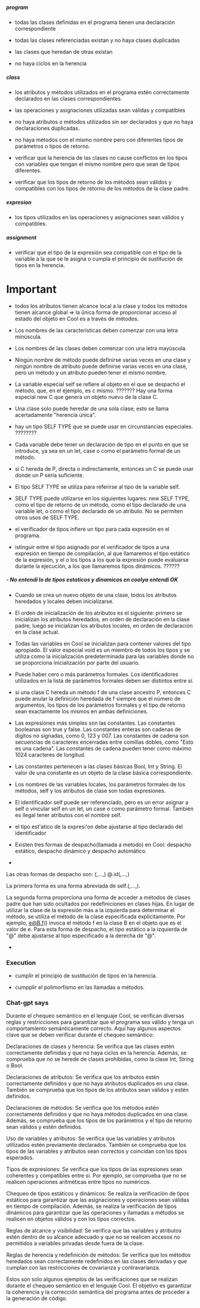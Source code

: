 
##### program
- todas las clases definidas en el programa tienen una declaración correspondiente

- todas las clases referenciadas existan y no haya clases duplicadas 
 
- las clases que heredan de otras existan 

- no haya ciclos en la herencia
 

##### class

- los atributos y métodos utilizados en el programa estén correctamente declarados en las clases correspondientes.

- las operaciones y asignaciones utilizadas sean válidas y compatibles

- no haya atributos o métodos utilizados sin ser declarados y que no haya declaraciones duplicadas. 
 
- no haya métodos con el mismo nombre pero con diferentes tipos de parámetros o tipos de retorno. 
 
- verificar que la herencia de las clases no cause conflictos en los tipos con variables que tengan el mismo nombre pero que sean de tipos diferentes.

- verificar que los tipos de retorno de los métodos sean válidos y compatibles con los tipos de retorno de los métodos de la clase padre.

##### expresion

- los tipos utilizados en las operaciones y asignaciones sean válidos y compatibles. 


##### assignment

- verificar que el tipo de la expresión sea compatible con el tipo de la variable a la que se le asigna o cumpla el principio de sustitución de tipos en la herencia.


# Important
- todos los atributos tienen alcance local a la clase y todos los métodos tienen alcance global => la única forma de proporcionar acceso al estado del objeto en Cool es a través de métodos. 

- Los nombres de las características deben comenzar con una letra minúscula.

- Los nombres de las clases deben comenzar con una letra mayúscula.

- Ningún nombre de método puede definirse varias veces en una clase y ningún nombre de atributo puede definirse varias veces en una clase, pero un método y un atributo pueden tener el mismo nombre.

 - La variable especial self se refiere al objeto en el que se despachó el método, que, en el ejemplo, es c mismo. $???????$ Hay una forma especial new C que genera un objeto nuevo de la clase C.

-  Una clase solo puede heredar de una sola clase; esto se llama acertadamente "herencia única".
<!-- 
- La clase Object es la clase raíz de todas las clases en Cool.

- La clase IO es la clase que define las operaciones de entrada y salida estándar.
-->
-  hay un tipo SELF TYPE que se puede usar en circunstancias especiales. $????????$


- Cada variable debe tener un 
declaración de tipo en el punto en que se introduce, ya sea en un let, case o como el parámetro formal de un método.

- si C hereda de P, directa o indirectamente, entonces un C se puede usar donde un P sería suficiente. 

- El tipo SELF TYPE se utiliza para referirse al tipo de la variable self.

- SELF TYPE puede utilizarse en los siguientes lugares: new SELF TYPE, como el tipo de retorno de un 
método, como el tipo declarado de una variable let, o como el tipo declarado de un atributo. No se permiten otros usos de SELF TYPE.

-  el verificador de tipos infiere un tipo para cada expresión en el programa. 

- istinguir entre el tipo asignado por el verificador de tipos a una expresión en tiempo de compilación, al que llamaremos el tipo estático de la expresión, y el o los tipos a los que la expresión puede evaluarse durante la ejecución, a los que llamaremos tipos dinámicos. $??????$

##### - No entendi lo de tipos estaticos y dinamicos en coolya entendi OK

- Cuando se crea un nuevo objeto de una clase, todos los atributos heredados y locales deben inicializarse. 

- El orden de inicialización de los atributos es el siguiente: primero se inicializan los atributos heredados, en orden de declaración en la clase padre, luego se inicializan los atributos locales, en orden de declaración en la clase actual.

- Todas las variables en Cool se inicializan para contener valores del tipo apropiado. El valor especial void 
es un miembro de todos los tipos y se utiliza como la inicialización predeterminada para las variables donde no se proporciona inicialización por parte del usuario. 

- Puede haber cero o más parámetros formales. Los identificadores utilizados en la lista de parámetros formales deben ser distintos entre sí.

- si una clase C hereda un método f de una clase ancestro P, entonces C puede anular la definición heredada de f siempre que el número de argumentos, los tipos de los parámetros formales y el tipo de retorno sean exactamente los mismos en ambas definiciones. 

- Las expresiones más simples son las constantes. Las constantes booleanas son true y false. Las constantes enteras son cadenas de dígitos no signadas, como 0, 123 y 007. Las constantes de cadena son secuencias de caracteres encerradas entre comillas dobles, como "Esto es una cadena". Las constantes de cadena pueden tener como máximo 1024 caracteres de longitud. 

- Las constantes pertenecen a las clases básicas Bool, Int y String. El valor de una constante es un objeto de la clase básica correspondiente. 

- Los nombres de las variables locales, los parámetros formales de los métodos, self y los atributos de clase son todas expresiones. 

- El identificador self puede ser referenciado, pero es un error asignar a self o vincular self en un let, un case o como parámetro formal. También es ilegal tener atributos con el nombre self. 

- el tipo est'atico de la expresi'on debe ajustarse al tipo declarado del identificador 

- Existen tres formas de despacho(llamada a metodo) en Cool: despacho estático, despacho dinámico y despacho automático.

- 
Las otras formas de despacho son: 
<id>(<expr>,...,<expr>) 
<expr>@<type>.id(<expr>,...,<expr>) 
 
La primera forma es una forma abreviada de self.<id>(<expr>,...,<expr>). 
 
La segunda forma proporciona una forma de acceder a métodos de clases padre que han sido ocultados por redefiniciones en clases hijas. En lugar de utilizar la clase de la expresión más a la izquierda para determinar el método, se utiliza el método de la clase especificada explícitamente. Por ejemplo, e@B.f() invoca el método f en la clase B en el objeto que es el valor de e. Para esta forma de despacho, el tipo estático a la izquierda de "@" debe ajustarse al tipo especificado a la derecha de "@".

- 




### Execution


- cumplir el principio de sustitución de tipos en la herencia.

- cumpplir el polimorfismo en las llamadas a métodos.


### Chat-gpt says

Durante el chequeo semántico en el lenguaje Cool, se verifican diversas reglas y restricciones para garantizar que el programa sea válido y tenga un comportamiento semánticamente correcto. Aquí hay algunos aspectos clave que se deben verificar durante el chequeo semántico:

Declaraciones de clases y herencia: Se verifica que las clases estén correctamente definidas y que no haya ciclos en la herencia. Además, se comprueba que no se herede de clases prohibidas, como la clase Int, String o Bool.

Declaraciones de atributos: Se verifica que los atributos estén correctamente definidos y que no haya atributos duplicados en una clase. También se comprueba que los tipos de los atributos sean válidos y estén definidos.

Declaraciones de métodos: Se verifica que los métodos estén correctamente definidos y que no haya métodos duplicados en una clase. Además, se comprueba que los tipos de los parámetros y el tipo de retorno sean válidos y estén definidos.

Uso de variables y atributos: Se verifica que las variables y atributos utilizados estén previamente declarados. También se comprueba que los tipos de las variables y atributos sean correctos y coincidan con los tipos esperados.

Tipos de expresiones: Se verifica que los tipos de las expresiones sean coherentes y compatibles entre sí. Por ejemplo, se comprueba que no se realicen operaciones aritméticas entre tipos no numéricos.

Chequeo de tipos estáticos y dinámicos: Se realiza la verificación de tipos estáticos para garantizar que las asignaciones y operaciones sean válidas en tiempo de compilación. Además, se realiza la verificación de tipos dinámicos para garantizar que las operaciones y llamadas a métodos se realicen en objetos válidos y con los tipos correctos.

Reglas de alcance y visibilidad: Se verifica que las variables y atributos estén dentro de su alcance adecuado y que no se realicen accesos no permitidos a variables privadas desde fuera de la clase.

Reglas de herencia y redefinición de métodos: Se verifica que los métodos heredados sean correctamente redefinidos en las clases derivadas y que cumplan con las restricciones de covarianza y contravarianza.

Estos son solo algunos ejemplos de las verificaciones que se realizan durante el chequeo semántico en el lenguaje Cool. El objetivo es garantizar la coherencia y la corrección semántica del programa antes de proceder a la generación de código.